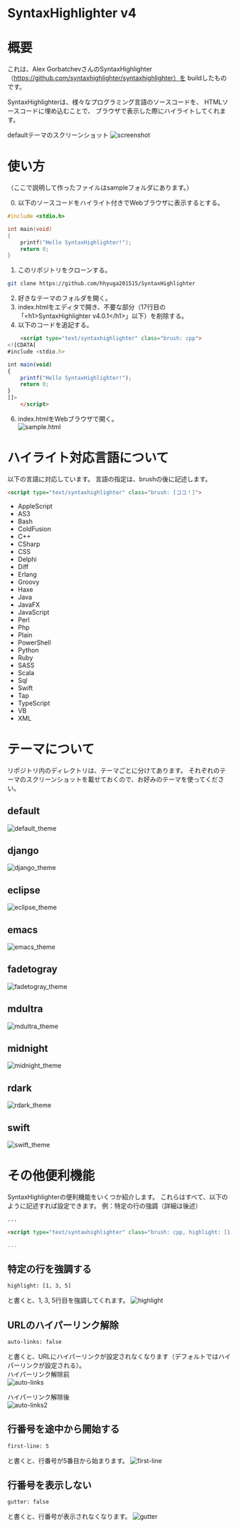 # SyntaxHighlighter v4

# 概要
これは、Alex GorbatchevさんのSyntaxHighlighter（https://github.com/syntaxhighlighter/syntaxhighlighter）を
buildしたものです。

SyntaxHighlighterは、様々なプログラミング言語のソースコードを、
HTMLソースコードに埋め込むことで、
ブラウザで表示した際にハイライトしてくれます。

defaultテーマのスクリーンショット
![screenshot](default.png)

# 使い方
（ここで説明して作ったファイルはsampleフォルダにあります。）

0. 以下のソースコードをハイライト付きでWebブラウザに表示するとする。
```cpp
#include <stdio.h>

int main(void)
{
	printf("Hello SyntaxHighlighter!");
	return 0;
}
```

1. このリポジトリをクローンする。
```bash
git clone https://github.com/hhyuga201515/SyntaxHighlighter
```
2. 好きなテーマのフォルダを開く。
4. index.htmlをエディタで開き、不要な部分（17行目の「\<h1>SyntaxHighlighter v4.0.1\</h1>」以下）を削除する。
5. 以下のコードを追記する。
```html
	<script type="text/syntaxhighlighter" class="brush: cpp">
<![CDATA[
#include <stdio.h>

int main(void)
{
	printf("Hello SyntaxHighlighter!");
	return 0;
}
]]>
	</script>
```
6. index.htmlをWebブラウザで開く。  
![sample.html](sample.png)

# ハイライト対応言語について
以下の言語に対応しています。
言語の指定は、brushの後に記述します。
```html
<script type="text/syntaxhighlighter" class="brush: [ココ！]">
```
- AppleScript
- AS3
- Bash
- ColdFusion
- C++
- CSharp
- CSS
- Delphi
- Diff
- Erlang
- Groovy
- Haxe
- Java
- JavaFX
- JavaScript
- Perl
- Php
- Plain
- PowerShell
- Python
- Ruby
- SASS
- Scala
- Sql
- Swift
- Tap
- TypeScript
- VB
- XML

# テーマについて
リポジトリ内のディレクトリは、テーマごとに分けてあります。
それぞれのテーマのスクリーンショットを載せておくので、お好みのテーマを使ってください。

## default
![default_theme](default.png)
## django
![django_theme](django.png)
## eclipse
![eclipse_theme](eclipse.png)
## emacs
![emacs_theme](emacs.png)
## fadetogray
![fadetogray_theme](fadetogray.png)
## mdultra
![mdultra_theme](mdultra.png)
## midnight
![midnight_theme](midnight.png)
## rdark
![rdark_theme](rdark.png)
## swift
![swift_theme](swift.png)

# その他便利機能
SyntaxHighlighterの便利機能をいくつか紹介します。
これらはすべて、以下のように記述すれば設定できます。
例：特定の行の強調（詳細は後述）
```html
...

<script type="text/syntaxhighlighter" class="brush: cpp, highlight: [1, 3, 5]">

...
```

## 特定の行を強調する
```html
highlight: [1, 3, 5]
```
と書くと、1, 3, 5行目を強調してくれます。
![highlight](screenshots/highlight.png)

## URLのハイパーリンク解除
```html
auto-links: false
```
と書くと、URLにハイパーリンクが設定されなくなります（デフォルトではハイパーリンクが設定される）。  
ハイパーリンク解除前  
![auto-links](screenshots/auto-links.png)

ハイパーリンク解除後  
![auto-links2](screenshots/auto-links2.png)

## 行番号を途中から開始する
```html
first-line: 5
```
と書くと、行番号が5番目から始まります。
![first-line](screenshots/first-line.png)


## 行番号を表示しない
```html
gutter: false
```
と書くと、行番号が表示されなくなります。
![gutter](screenshots/gutter.png)
